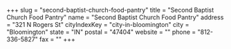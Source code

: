 +++
slug = "second-baptist-church-food-pantry"
title = "Second Baptist Church Food Pantry"
name = "Second Baptist Church Food Pantry"
address = "321 N Rogers St"
cityIndexKey = "city-in-bloomington"
city = "Bloomington"
state = "IN"
postal = "47404"
website = ""
phone = "812-336-5827"
fax = ""
+++
